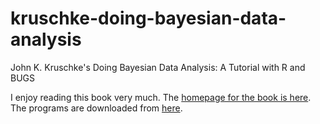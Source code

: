 kruschke-doing-bayesian-data-analysis
=====================================

John K. Kruschke's Doing Bayesian Data Analysis:  A Tutorial with R and BUGS 

I enjoy reading this book very much. The [homepage for the book is here](http://www.indiana.edu/~kruschke/DoingBayesianDataAnalysis/). The programs are downloaded from [here](http://www.indiana.edu/~kruschke/DoingBayesianDataAnalysis/Programs/). 
